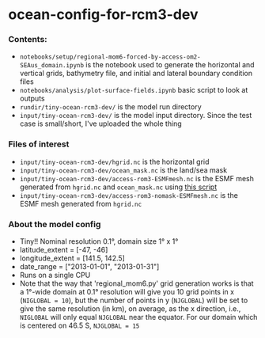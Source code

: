 # ocean-config-for-rcm3-dev

### Contents:
- `notebooks/setup/regional-mom6-forced-by-access-om2-SEAus_domain.ipynb` is the notebook used to generate the horizontal and vertical grids, bathymetry file, and initial and lateral boundary condition files
- `notebooks/analysis/plot-surface-fields.ipynb` basic script to look at outputs
- `rundir/tiny-ocean-rcm3-dev/` is the model run directory
- `input/tiny-ocean-rcm3-dev/` is the model input directory. Since the test case is small/short, I've uploaded the whole thing

### Files of interest
- `input/tiny-ocean-rcm3-dev/hgrid.nc` is the horizontal grid
- `input/tiny-ocean-rcm3-dev/ocean_mask.nc` is the land/sea mask
- `input/tiny-ocean-rcm3-dev/access-rom3-ESMFmesh.nc` is the ESMF mesh generated from `hgrid.nc` and `ocean_mask.nc` using [this script](https://github.com/COSIMA/om3-scripts/blob/39c7c7b2c8f21bbe798f1b5e8073951f7353ae90/mesh_generation/generate_mesh.py)
- `input/tiny-ocean-rcm3-dev/access-rom3-nomask-ESMFmesh.nc` is the ESMF mesh generated from `hgrid.nc` 

### About the model config
- Tiny!! Nominal resolution 0.1°, domain size 1° x 1° 
- latitude_extent = [-47, -46]
- longitude_extent = [141.5, 142.5]
- date_range = ["2013-01-01", "2013-01-31"]
- Runs on a single CPU
- Note that the way that 'regional_mom6.py' grid generation works is that a 1°-wide domain at 0.1° resolution will give you 10 grid points in x (`NIGLOBAL = 10`), but the number of points in y (`NJGLOBAL`) will be set to give the same resolution (in km), on average, as the x direction, i.e., `NIGLOBAL` will only equal `NJGLOBAL` near the equator. For our domain which is centered on 46.5 S, `NJGLOBAL = 15`
